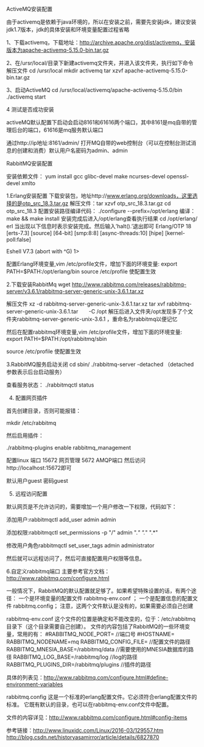 ActiveMQ安装配置

由于activemq是依赖于java环境的，所以在安装之前，需要先安装jdk，建议安装jdk1.7版本，jdk的具体安装和环境变量配置过程省略

1、下载activemq，下载地址：http://archive.apache.org/dist/activemq，安装版本为apache-activemq-5.15.0-bin.tar.gz 

2、在/ursr/local/目录下新建activemq文件夹，并进入该文件夹，执行如下命令解压文件
cd /ursr/local
mkdir activemq
tar xzvf apache-activemq-5.15.0-bin.tar.gz

3、启动ActiveMQ
cd /ursr/local/activemq/apache-activemq-5.15.0/bin
./activemq start

4 测试是否成功安装

activeMQ默认配置下启动会启动8161和61616两个端口，其中8161是mq自带的管理后台的端口，61616是mq服务默认端口

通过http://ip地址:8161/admin/ 打开MQ自带的web控制台（可以在控制台测试消息的创建和消费）默认用户名密码为admin、admin


RabbitMQ安装配置

安装依赖文件：
yum install gcc glibc-devel make ncurses-devel openssl-devel xmlto

1.Erlang安装配置
下载安装包，地址http://www.erlang.org/downloads，这里选择的是otp_src_18.3.tar.gz
解压文件：tar xzvf otp_src_18.3.tar.gz
cd otp_src_18.3
配置安装路径编译代码： ./configure --prefix=/opt/erlang
编译： make && make install
安装完成后进入/opt/erlang查看执行结果
cd /opt/erlang/
erl
当出现以下信息时表示安装完成。然后输入’halt().’退出即可
Erlang/OTP 18 [erts-7.3] [source] [64-bit] [smp:8:8] [async-threads:10] [hipe] [kernel-poll:false]

Eshell V7.3  (abort with ^G)
1>

配置Erlang环境变量,vim /etc/profile文件，增加下面的环境变量:
export PATH=$PATH:/opt/erlang/bin
source  /etc/profile  使配置生效

2.下载安装RabbitMq
wget http://www.rabbitmq.com/releases/rabbitmq-server/v3.6.1/rabbitmq-server-generic-unix-3.6.1.tar.xz

解压文件
xz -d rabbitmq-server-generic-unix-3.6.1.tar.xz
tar xvf rabbitmq-server-generic-unix-3.6.1.tar　　-C /opt
解压后进入文件夹/opt发现多了个文件夹rabbitmq-server-generic-unix-3.6.1 ，重命名为rabbitmq以便记忆

然后在配置rabbitmq环境变量,vim /etc/profile文件，增加下面的环境变量:
export PATH=$PATH:/opt/rabbitmq/sbin

source  /etc/profile 使配置生效

3.RabbitMQ服务启动关闭
cd sbin/
./rabbitmq-server -detached     （detached参数表示后台启动服务）

查看服务状态：
 ./rabbitmqctl status
 
4. 配置网页插件

首先创建目录，否则可能报错：

mkdir /etc/rabbitmq


然后启用插件：

./rabbitmq-plugins enable rabbitmq_management

配置linux 端口 15672 网页管理  5672 AMQP端口
然后访问http://localhost:15672即可 

默认用户guest 密码guest

5. 远程访问配置

默认网页是不允许访问的，需要增加一个用户修改一下权限，代码如下：

添加用户:rabbitmqctl add_user admin admin

添加权限:rabbitmqctl set_permissions -p "/" admin ".*" ".*" ".*"

修改用户角色rabbitmqctl set_user_tags admin administrator

然后就可以远程访问了，然后可直接配置用户权限等信息。

6.自定义rabbitmq端口
主要参考官方文档：http://www.rabbitmq.com/configure.html

一般情况下，RabbitMQ的默认配置就足够了。如果希望特殊设置的话，有两个途径：
一个是环境变量的配置文件 rabbitmq-env.conf ；
一个是配置信息的配置文件 rabbitmq.config；
注意，这两个文件默认是没有的，如果需要必须自己创建

rabbitmq-env.conf
这个文件的位置是确定和不能改变的，位于：/etc/rabbitmq目录下（这个目录需要自己创建）。
文件的内容包括了RabbitMQ的一些环境变量，常用的有：
#RABBITMQ_NODE_PORT=    //端口号
#HOSTNAME=
RABBITMQ_NODENAME=mq
RABBITMQ_CONFIG_FILE=        //配置文件的路径
RABBITMQ_MNESIA_BASE=/rabbitmq/data        //需要使用的MNESIA数据库的路径
RABBITMQ_LOG_BASE=/rabbitmq/log        //log的路径
RABBITMQ_PLUGINS_DIR=/rabbitmq/plugins    //插件的路径

具体的列表见：http://www.rabbitmq.com/configure.html#define-environment-variables


rabbitmq.config
这是一个标准的erlang配置文件。它必须符合erlang配置文件的标准。
它既有默认的目录，也可以在rabbitmq-env.conf文件中配置。

文件的内容详见：http://www.rabbitmq.com/configure.html#config-items

参考链接：http://www.linuxidc.com/Linux/2016-03/129557.htm
          http://blog.csdn.net/historyasamirror/article/details/6827870




